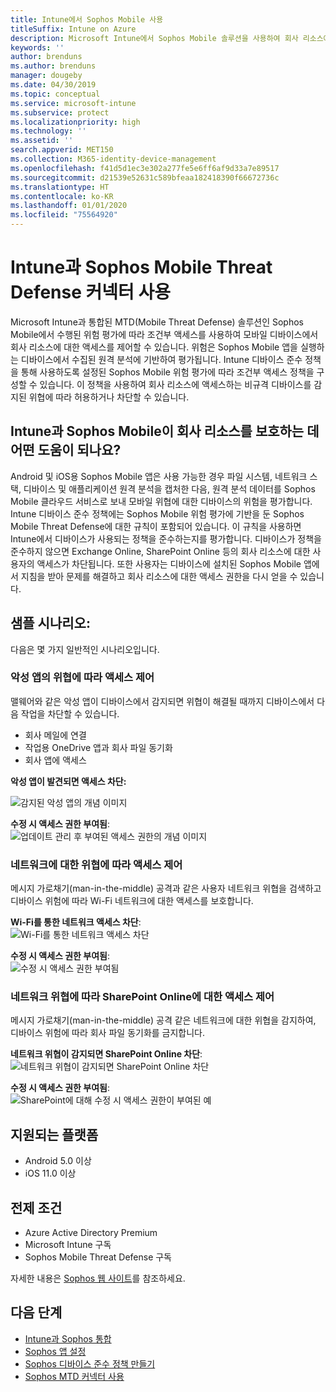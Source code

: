 ```yaml
---
title: Intune에서 Sophos Mobile 사용
titleSuffix: Intune on Azure
description: Microsoft Intune에서 Sophos Mobile 솔루션을 사용하여 회사 리소스에 대한 모바일 디바이스 액세스를 제어하는 방법입니다.
keywords: ''
author: brenduns
ms.author: brenduns
manager: dougeby
ms.date: 04/30/2019
ms.topic: conceptual
ms.service: microsoft-intune
ms.subservice: protect
ms.localizationpriority: high
ms.technology: ''
ms.assetid: ''
search.appverid: MET150
ms.collection: M365-identity-device-management
ms.openlocfilehash: f41d5d1ec3e302a277fe5e6ff6af9d33a7e89517
ms.sourcegitcommit: d21539e52631c589bfeaa182418390f66672736c
ms.translationtype: HT
ms.contentlocale: ko-KR
ms.lasthandoff: 01/01/2020
ms.locfileid: "75564920"
---
```

# <a name="sophos-mobile-threat-defense-connector-with-intune"></a>Intune과 Sophos Mobile Threat Defense 커넥터 사용
Microsoft Intune과 통합된 MTD(Mobile Threat Defense) 솔루션인 Sophos Mobile에서 수행된 위험 평가에 따라 조건부 액세스를 사용하여 모바일 디바이스에서 회사 리소스에 대한 액세스를 제어할 수 있습니다. 위험은 Sophos Mobile 앱을 실행하는 디바이스에서 수집된 원격 분석에 기반하여 평가됩니다.
Intune 디바이스 준수 정책을 통해 사용하도록 설정된 Sophos Mobile 위험 평가에 따라 조건부 액세스 정책을 구성할 수 있습니다. 이 정책을 사용하여 회사 리소스에 액세스하는 비규격 디바이스를 감지된 위협에 따라 허용하거나 차단할 수 있습니다.

## <a name="how-do-intune-and-sophos-mobile-help-protect-your-company-resources"></a>Intune과 Sophos Mobile이 회사 리소스를 보호하는 데 어떤 도움이 되나요?
Android 및 iOS용 Sophos Mobile 앱은 사용 가능한 경우 파일 시스템, 네트워크 스택, 디바이스 및 애플리케이션 원격 분석을 캡처한 다음, 원격 분석 데이터를 Sophos Mobile 클라우드 서비스로 보내 모바일 위협에 대한 디바이스의 위험을 평가합니다.
Intune 디바이스 준수 정책에는 Sophos Mobile 위험 평가에 기반을 둔 Sophos Mobile Threat Defense에 대한 규칙이 포함되어 있습니다. 이 규칙을 사용하면 Intune에서 디바이스가 사용되는 정책을 준수하는지를 평가합니다. 디바이스가 정책을 준수하지 않으면 Exchange Online, SharePoint Online 등의 회사 리소스에 대한 사용자의 액세스가 차단됩니다. 또한 사용자는 디바이스에 설치된 Sophos Mobile 앱에서 지침을 받아 문제를 해결하고 회사 리소스에 대한 액세스 권한을 다시 얻을 수 있습니다.  

## <a name="sample-scenarios"></a>샘플 시나리오:
다음은 몇 가지 일반적인 시나리오입니다.  
### <a name="control-access-based-on-threats-from-malicious-apps"></a>악성 앱의 위협에 따라 액세스 제어
맬웨어와 같은 악성 앱이 디바이스에서 감지되면 위협이 해결될 때까지 디바이스에서 다음 작업을 차단할 수 있습니다.
- 회사 메일에 연결
- 작업용 OneDrive 앱과 회사 파일 동기화
- 회사 앱에 액세스

**악성 앱이 발견되면 액세스 차단:**
 
![감지된 악성 앱의 개념 이미지](./media/sophos-mtd-connector/sophos_malicious_apps_blocked.png)  

**수정 시 액세스 권한 부여됨**:  
![업데이트 관리 후 부여된 액세스 권한의 개념 이미지](./media/sophos-mtd-connector/sophos_malicious_apps_unblocked.png)

### <a name="control-access-based-on-threat-to-network"></a>네트워크에 대한 위협에 따라 액세스 제어  
메시지 가로채기(man-in-the-middle) 공격과 같은 사용자 네트워크 위협을 검색하고 디바이스 위험에 따라 Wi-Fi 네트워크에 대한 액세스를 보호합니다.  

**Wi-Fi를 통한 네트워크 액세스 차단**:  
![Wi-Fi를 통한 네트워크 액세스 차단](./media/sophos-mtd-connector/sophos_network_wifi_blocked.png)

**수정 시 액세스 권한 부여됨**:   
![수정 시 액세스 권한 부여됨](./media/sophos-mtd-connector/sophos_network_wifi_unblocked.png)  

### <a name="control-access-to-sharepoint-online-based-on-threat-to-network"></a>네트워크 위협에 따라 SharePoint Online에 대한 액세스 제어  
메시지 가로채기(man-in-the-middle) 공격 같은 네트워크에 대한 위협을 감지하여, 디바이스 위험에 따라 회사 파일 동기화를 금지합니다.  

**네트워크 위협이 감지되면 SharePoint Online 차단**:   
![네트워크 위협이 감지되면 SharePoint Online 차단](./media/sophos-mtd-connector/sophos_network_spo_blocked.png)  

**수정 시 액세스 권한 부여됨**:  
![SharePoint에 대해 수정 시 액세스 권한이 부여된 예](./media/sophos-mtd-connector/sophos_network_spo_unblocked.png)  

## <a name="supported-platforms"></a>지원되는 플랫폼  
- Android 5.0 이상
- iOS 11.0 이상

## <a name="prerequisites"></a>전제 조건  
- Azure Active Directory Premium
- Microsoft Intune 구독 
- Sophos Mobile Threat Defense 구독

자세한 내용은 [Sophos 웹 사이트](https://www.sophos.com/en-us/products/mobile-control.aspx)를 참조하세요.

## <a name="next-steps"></a>다음 단계  
- [Intune과 Sophos 통합](sophos-mtd-connector-integration.md)
- [Sophos 앱 설정](mtd-apps-ios-app-configuration-policy-add-assign.md)
- [Sophos 디바이스 준수 정책 만들기](mtd-device-compliance-policy-create.md)
- [Sophos MTD 커넥터 사용](mtd-connector-enable.md)
